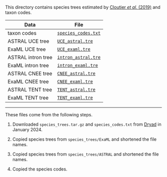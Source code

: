 This directory contains species trees estimated by [Cloutier *et al.* (2019)](https://doi.org/10.1093/sysbio/syz019) and taxon codes.


| Data | File |
| --- | --- |
| taxon codes | [`species_codes.txt`](species_codes.txt) |
| ASTRAL UCE tree | [`UCE_astral.tre`](UCE_astral.tre) |
| ExaML UCE tree | [`UCE_examl.tre`](UCE_examl.tre) |
| ASTRAL intron tree | [`intron_astral.tre`](intron_astral.tre) |
| ExaML intron tree | [`intron_examl.tre`](intron_examl.tre) |
| ASTRAL CNEE tree | [`CNEE_astral.tre`](CNEE_astral.tre) |
| ExaML CNEE tree | [`CNEE_examl.tre`](CNEE_examl.tre) |
| ASTRAL TENT tree | [`TENT_astral.tre`](TENT_astral.tre) |
| ExaML TENT tree | [`TENT_examl.tre`](TENT_examl.tre) |


---

These files come from the following steps.

1. Downloaded `species_trees.tar.gz` and `species_codes.txt` from [Dryad](https://doi.org/10.5061/dryad.fj02s0j) in January 2024.

2. Copied species trees from `species_trees/ExaML` and shortened the file names.

3. Copied species trees from `species_trees/ASTRAL` and shortened the file names.

4. Copied the species codes.
